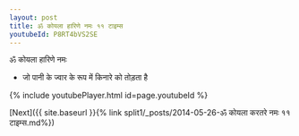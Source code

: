 ```yaml
---
layout: post
title: ॐ कोयला हारिणे नमः ११ टाइम्स
youtubeId: P8RT4bVS2SE
---
```

 
 
 ॐ कोयला हारिणे नमः  
 
 -  जो पानी के ज्वार के रूप में किनारे को तोड़ता है 
 
  
 
  
 
 
 
 
 
 


{% include youtubePlayer.html id=page.youtubeId %}
 
[Next]({{ site.baseurl }}{% link  split1/_posts/2014-05-26-ॐ कोयला करतरे नमः ११ टाइम्स.md%})
 
